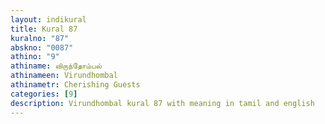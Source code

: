 ```yaml
---
layout: indikural
title: Kural 87
kuralno: "87"
abskno: "0087"
athino: "9"
athiname: விருந்தோம்பல்
athinameen: Virundhombal
athinametr: Cherishing Guests
categories: [9]
description: Virundhombal kural 87 with meaning in tamil and english 
---
```


